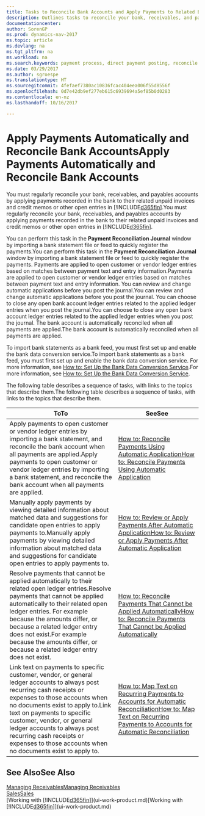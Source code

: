 ```yaml
---
title: Tasks to Reconcile Bank Accounts and Apply Payments to Related Entries
description: Outlines tasks to reconcile your bank, receivables, and payables accounts, post cash receipts or expenses, and apply payments automatically.
documentationcenter: 
author: SorenGP
ms.prod: dynamics-nav-2017
ms.topic: article
ms.devlang: na
ms.tgt_pltfrm: na
ms.workload: na
ms.search.keywords: payment process, direct payment posting, reconcile payment, expenses, cash receipts
ms.date: 03/29/2017
ms.author: sgroespe
ms.translationtype: HT
ms.sourcegitcommit: 4fefaef7380ac10836fcac404eea006f55d8556f
ms.openlocfilehash: 0d7e42db9ef277eb615c6939694a5ef85b0d0283
ms.contentlocale: en-nz
ms.lasthandoff: 10/16/2017

---
```

# <a name="apply-payments-automatically-and-reconcile-bank-accounts"></a><span data-ttu-id="e7740-103">Apply Payments Automatically and Reconcile Bank Accounts</span><span class="sxs-lookup"><span data-stu-id="e7740-103">Apply Payments Automatically and Reconcile Bank Accounts</span></span>
<span data-ttu-id="e7740-104">You must regularly reconcile your bank, receivables, and payables accounts by applying payments recorded in the bank to their related unpaid invoices and credit memos or other open entries in [!INCLUDE[d365fin](includes/d365fin_long_md.md)].</span><span class="sxs-lookup"><span data-stu-id="e7740-104">You must regularly reconcile your bank, receivables, and payables accounts by applying payments recorded in the bank to their related unpaid invoices and credit memos or other open entries in [!INCLUDE[d365fin](includes/d365fin_long_md.md)].</span></span>  

<span data-ttu-id="e7740-105">You can perform this task in the **Payment Reconciliation Journal** window by importing a bank statement file or feed to quickly register the payments.</span><span class="sxs-lookup"><span data-stu-id="e7740-105">You can perform this task in the **Payment Reconciliation Journal** window by importing a bank statement file or feed to quickly register the payments.</span></span> <span data-ttu-id="e7740-106">Payments are applied to open customer or vendor ledger entries based on matches between payment text and entry information.</span><span class="sxs-lookup"><span data-stu-id="e7740-106">Payments are applied to open customer or vendor ledger entries based on matches between payment text and entry information.</span></span> <span data-ttu-id="e7740-107">You can review and change automatic applications before you post the journal.</span><span class="sxs-lookup"><span data-stu-id="e7740-107">You can review and change automatic applications before you post the journal.</span></span> <span data-ttu-id="e7740-108">You can choose to close any open bank account ledger entries related to the applied ledger entries when you post the journal.</span><span class="sxs-lookup"><span data-stu-id="e7740-108">You can choose to close any open bank account ledger entries related to the applied ledger entries when you post the journal.</span></span> <span data-ttu-id="e7740-109">The bank account is automatically reconciled when all payments are applied.</span><span class="sxs-lookup"><span data-stu-id="e7740-109">The bank account is automatically reconciled when all payments are applied.</span></span>  

<span data-ttu-id="e7740-110">To import bank statements as a bank feed, you must first set up and enable the bank data conversion service.</span><span class="sxs-lookup"><span data-stu-id="e7740-110">To import bank statements as a bank feed, you must first set up and enable the bank data conversion service.</span></span> <span data-ttu-id="e7740-111">For more information, see [How to: Set Up the Bank Data Conversion Service](bank-how-setup-bank-data-conversion-service.md).</span><span class="sxs-lookup"><span data-stu-id="e7740-111">For more information, see [How to: Set Up the Bank Data Conversion Service](bank-how-setup-bank-data-conversion-service.md).</span></span>  

<span data-ttu-id="e7740-112">The following table describes a sequence of tasks, with links to the topics that describe them.</span><span class="sxs-lookup"><span data-stu-id="e7740-112">The following table describes a sequence of tasks, with links to the topics that describe them.</span></span>  

| <span data-ttu-id="e7740-113">To</span><span class="sxs-lookup"><span data-stu-id="e7740-113">To</span></span> | <span data-ttu-id="e7740-114">See</span><span class="sxs-lookup"><span data-stu-id="e7740-114">See</span></span> |
| --- | --- |
| <span data-ttu-id="e7740-115">Apply payments to open customer or vendor ledger entries by importing a bank statement, and reconcile the bank account when all payments are applied.</span><span class="sxs-lookup"><span data-stu-id="e7740-115">Apply payments to open customer or vendor ledger entries by importing a bank statement, and reconcile the bank account when all payments are applied.</span></span> |[<span data-ttu-id="e7740-116">How to: Reconcile Payments Using Automatic Application</span><span class="sxs-lookup"><span data-stu-id="e7740-116">How to: Reconcile Payments Using Automatic Application</span></span>](receivables-how-reconcile-payments-auto-application.md) |
| <span data-ttu-id="e7740-117">Manually apply payments by viewing detailed information about matched data and suggestions for candidate open entries to apply payments to.</span><span class="sxs-lookup"><span data-stu-id="e7740-117">Manually apply payments by viewing detailed information about matched data and suggestions for candidate open entries to apply payments to.</span></span> |[<span data-ttu-id="e7740-118">How to: Review or Apply Payments After Automatic Application</span><span class="sxs-lookup"><span data-stu-id="e7740-118">How to: Review or Apply Payments After Automatic Application</span></span>](receivables-how-review-apply-payments-auto-application.md) |
| <span data-ttu-id="e7740-119">Resolve payments that cannot be applied automatically to their related open ledger entries.</span><span class="sxs-lookup"><span data-stu-id="e7740-119">Resolve payments that cannot be applied automatically to their related open ledger entries.</span></span> <span data-ttu-id="e7740-120">For example because the amounts differ, or because a related ledger entry does not exist.</span><span class="sxs-lookup"><span data-stu-id="e7740-120">For example because the amounts differ, or because a related ledger entry does not exist.</span></span> |[<span data-ttu-id="e7740-121">How to: Reconcile Payments That Cannot be Applied Automatically</span><span class="sxs-lookup"><span data-stu-id="e7740-121">How to: Reconcile Payments That Cannot be Applied Automatically</span></span>](receivables-how-reconcile-payments-cannot-apply-auto.md) |
| <span data-ttu-id="e7740-122">Link text on payments to specific customer, vendor, or general ledger accounts to always post recurring cash receipts or expenses to those accounts when no documents exist to apply to.</span><span class="sxs-lookup"><span data-stu-id="e7740-122">Link text on payments to specific customer, vendor, or general ledger accounts to always post recurring cash receipts or expenses to those accounts when no documents exist to apply to.</span></span> |[<span data-ttu-id="e7740-123">How to: Map Text on Recurring Payments to Accounts for Automatic Reconciliation</span><span class="sxs-lookup"><span data-stu-id="e7740-123">How to: Map Text on Recurring Payments to Accounts for Automatic Reconciliation</span></span>](receivables-how-map-text-recurring-payments-accounts-auto-reconcilliation.md) |

## <a name="see-also"></a><span data-ttu-id="e7740-124">See Also</span><span class="sxs-lookup"><span data-stu-id="e7740-124">See Also</span></span>
[<span data-ttu-id="e7740-125">Managing Receivables</span><span class="sxs-lookup"><span data-stu-id="e7740-125">Managing Receivables</span></span>](receivables-manage-receivables.md)  
[<span data-ttu-id="e7740-126">Sales</span><span class="sxs-lookup"><span data-stu-id="e7740-126">Sales</span></span>](sales-manage-sales.md)  
<span data-ttu-id="e7740-127">[Working with [!INCLUDE[d365fin](includes/d365fin_md.md)]](ui-work-product.md)</span><span class="sxs-lookup"><span data-stu-id="e7740-127">[Working with [!INCLUDE[d365fin](includes/d365fin_md.md)]](ui-work-product.md)</span></span>

